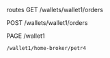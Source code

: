 routes
  GET /wallets/wallet1/orders

  POST /wallets/wallet1/orders

  PAGE
    /wallet1

    /wallet1/home-broker/petr4